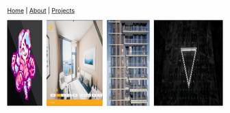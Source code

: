 [Home](index.md) | [About](About.md) | [Projects](Projects.md) 

<!--
<img src="Projects/Megan/PocketMegBigCrop.PNG" alt="Megan, The game" width="20%" />
<img src="Projects/Interiors/Interior1.png" alt="Interiors" width="20%" />
-->


<div style="display: flex; grid-template-columns: 5fr 5fr; gap: 10px;">
  <a href="Megan.md">
    <img src="Projects/Megan/PocketMegBigCrop.PNG" alt="Megan video game project" style="height: 200px; width: auto">
  </a>
  <a href="Interiors">
    <img src="Projects/Interiors/Interior1.png" alt="Image 2" style="height: 200px; width: auto">
  </a>
  <a href="FakeInteriors.md">
    <img src="Projects/InteriorShader/InteriorsShader4.jpg" alt="Image 3" style="height: 200px; width: auto">
  </a>
  <a href="VFX.md">
    <img src="Projects/VFX/UIReticle2.jpg" alt="Image 3" style="height: 200px; width: auto">
  </a>
</div>



